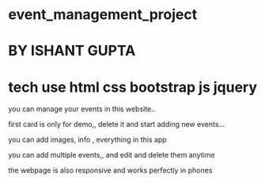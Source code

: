 # event_management_project
# BY ISHANT GUPTA

# tech use html css bootstrap js jquery

you can manage your events in this website.. 

first card is only for demo,, delete it and start adding new events...

you can add images, info , everything in this app

you can add multiple events,, and edit and delete them anytime

the webpage is also responsive and works perfectly in phones
